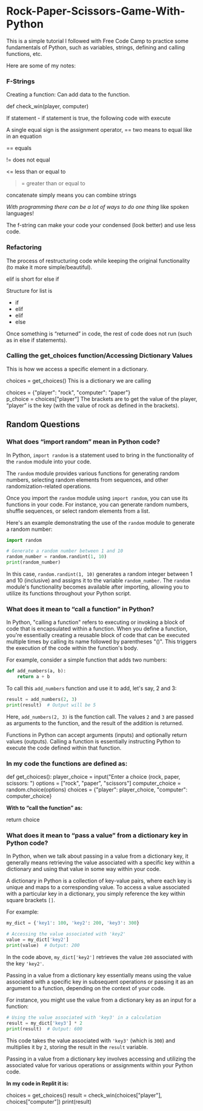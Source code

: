# Rock-Paper-Scissors-Game-With-Python

This is a simple tutorial I followed with Free Code Camp to practice some fundamentals of Python, 
such as variables, strings, defining and calling functions, etc.

Here are some of my notes:
### F-Strings

Creating a function: Can add data to the function.

def check_win(player, computer)

If statement - if statement is true, the following code with execute

A single equal sign is the assignment operator, == two means to equal like in an equation

== equals

!= does not equal

<= less than or equal to

>= greater than or equal to

concatenate simply means you can combine strings

*With programming there can be a lot of ways to do one thing* like spoken languages!

The f-string can make your code your condensed (look better) and use less code.

### Refactoring

The process of restructuring code while keeping the original functionality (to make it more simple/beautiful).

elif is short for else if

Structure for list is 

- if
- elif
- elif
- else

Once something is “returned” in code, the rest of code does not run (such as in else if statements).

### Calling the get_choices function/Accessing Dictionary Values

This is how we access a specific element in a dictionary.

choices = get_choices() This is a dictionary we are calling

choices = {"player": "rock", "computer": "paper"}  
p_choice = choices["player"] The brackets are to get the value of the player, “player” is the key (with the value of rock as defined in the brackets).

## Random Questions

### **What does “import random” mean in Python code?**

In Python, `import random` is a statement used to bring in the functionality of the `random` module into your code.

The `random` module provides various functions for generating random numbers, selecting random elements from sequences, and other randomization-related operations.

Once you import the `random` module using `import random`, you can use its functions in your code. For instance, you can generate random numbers, shuffle sequences, or select random elements from a list.

Here's an example demonstrating the use of the `random` module to generate a random number:

```python
import random

# Generate a random number between 1 and 10
random_number = random.randint(1, 10)
print(random_number)

```

In this case, `random.randint(1, 10)` generates a random integer between 1 and 10 (inclusive) and assigns it to the variable `random_number`. The `random` module's functionality becomes available after importing, allowing you to utilize its functions throughout your Python script.

### **What does it mean to “call a function” in Python?**

In Python, "calling a function" refers to executing or invoking a block of code that is encapsulated within a function. When you define a function, you're essentially creating a reusable block of code that can be executed multiple times by calling its name followed by parentheses "()". This triggers the execution of the code within the function's body.

For example, consider a simple function that adds two numbers:

```python
def add_numbers(a, b):
    return a + b

```

To call this `add_numbers` function and use it to add, let's say, 2 and 3:

```python
result = add_numbers(2, 3)
print(result)  # Output will be 5

```

Here, `add_numbers(2, 3)` is the function call. The values `2` and `3` are passed as arguments to the function, and the result of the addition is returned.

Functions in Python can accept arguments (inputs) and optionally return values (outputs). Calling a function is essentially instructing Python to execute the code defined within that function.

### **In my code the functions are defined as:**

def get_choices():
player_choice = input("Enter a choice (rock, paper, scissors: ")
options = ["rock", "paper", "scissors"]
computer_choice = random.choice(options)
choices = {"player": player_choice, "computer": computer_choice}

**With to “call the function” as:**

return choice

### What does it mean to “pass a value” from a dictionary key in Python code?

In Python, when we talk about passing in a value from a dictionary key, it generally means retrieving the value associated with a specific key within a dictionary and using that value in some way within your code.

A dictionary in Python is a collection of key-value pairs, where each key is unique and maps to a corresponding value. To access a value associated with a particular key in a dictionary, you simply reference the key within square brackets `[]`.

For example:

```python
my_dict = {'key1': 100, 'key2': 200, 'key3': 300}

# Accessing the value associated with 'key2'
value = my_dict['key2']
print(value)  # Output: 200

```

In the code above, `my_dict['key2']` retrieves the value `200` associated with the key `'key2'`.

Passing in a value from a dictionary key essentially means using the value associated with a specific key in subsequent operations or passing it as an argument to a function, depending on the context of your code.

For instance, you might use the value from a dictionary key as an input for a function:

```python
# Using the value associated with 'key3' in a calculation
result = my_dict['key3'] * 2
print(result)  # Output: 600

```

This code takes the value associated with `'key3'` (which is `300`) and multiplies it by `2`, storing the result in the `result` variable.

Passing in a value from a dictionary key involves accessing and utilizing the associated value for various operations or assignments within your Python code.

**In my code in Replit it is:**

choices = get_choices()
result = check_win(choices["player"], choices["computer"])
print(result)
